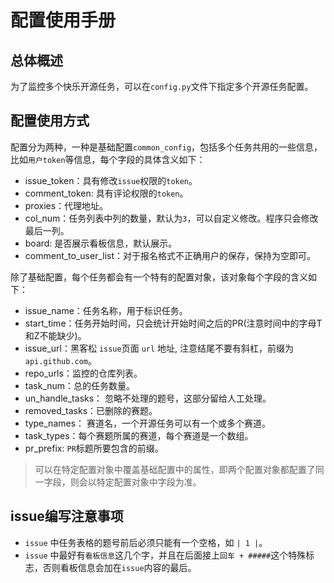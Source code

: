 # 配置使用手册

## 总体概述
为了监控多个快乐开源任务，可以在`config.py`文件下指定多个开源任务配置。

## 配置使用方式
配置分为两种，一种是基础配置`common_config`，包括多个任务共用的一些信息，比如`用户token`等信息，每个字段的具体含义如下：
* issue_token：具有修改`issue`权限的`token`。
* comment_token: 具有评论权限的`token`。
* proxies：代理地址。
* col_num：任务列表中列的数量，默认为`3`，可以自定义修改。程序只会修改最后一列。
* board: 是否展示看板信息，默认展示。
* comment_to_user_list：对于报名格式不正确用户的保存，保持为空即可。

除了基础配置，每个任务都会有一个特有的配置对象，该对象每个字段的含义如下：
* issue_name：任务名称，用于标识任务。
* start_time：任务开始时间，只会统计开始时间之后的PR(注意时间中的字母T和Z不能缺少)。
* issue_url：黑客松 `issue`页面 `url` 地址, 注意结尾不要有斜杠，前缀为`api.github.com`。
* repo_urls：监控的仓库列表。
* task_num：总的任务数量。
* un_handle_tasks： 忽略不处理的题号，这部分留给人工处理。
* removed_tasks：已删除的赛题。
* type_names： 赛道名，一个开源任务可以有一个或多个赛道。
* task_types：每个赛题所属的赛道，每个赛道是一个数组。
* pr_prefix: `PR`标题所要包含的前缀。

> 可以在特定配置对象中覆盖基础配置中的属性，即两个配置对象都配置了同一字段，则会以特定配置对象中字段为准。

## issue编写注意事项
* `issue` 中任务表格的题号前后必须只能有一个空格，如 `| 1 |`。
* `issue` 中最好有`看板信息`这几个字，并且在后面接上`回车 + #####`这个特殊标志，否则看板信息会加在`issue`内容的最后。